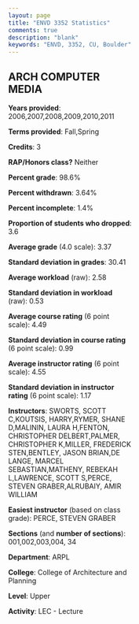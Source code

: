 ```yaml
---
layout: page
title: "ENVD 3352 Statistics"
comments: true
description: "blank"
keywords: "ENVD, 3352, CU, Boulder"
--- 
```

<head>
<script src="https://ajax.googleapis.com/ajax/libs/jquery/2.1.3/jquery.min.js"></script>
<script src="https://dl.dropboxusercontent.com/s/pc42nxpaw1ea4o9/highcharts.js?dl=0"></script>
<!-- <script src="../assets/js/highcharts.js"></script> -->
<style type="text/css">@font-face {
	font-family: "Bebas Neue";
	src: url(https://www.filehosting.org/file/details/544349/BebasNeue%20Regular.otf) format("opentype");
	}
	h1.Bebas { 
		font-family: "Bebas Neue", Verdana, Tahoma;
	}
</style>
</head>
<body>
	<div id="container" style="float: right; width: 45%; height: 88%; margin-left: 2.5%; margin-right: 2.5%;"></div>
	<script language="JavaScript">
		$(document).ready(function() {
		var chart = {type: 'column'};
		var title = {text: 'Grade Distribution'};
		var xAxis = {categories: ['A','B','C','D','F'],crosshair: true};
		var yAxis = {min: 0,title: {text: 'Percentage'}};
		var tooltip = {headerFormat: '<center><b><span style="font-size:20px">{point.key}</span></b></center>',
		               pointFormat: '<td style="padding:0"><b>{point.y:.1f}%</b></td>',
		               footerFormat: '</table>',shared: true,useHTML: true};
		var plotOptions = {column: {pointPadding: 0.0,borderWidth: 0}};  
		var credits = {enabled: false};var series= [{name: 'Percent',data: [58.79,33.95,3.07,1.43,2.76,]}];
		var json = {};
		json.chart = chart;
		json.title = title;
		json.tooltip = tooltip;
		json.xAxis = xAxis;
		json.yAxis = yAxis;  
		json.series = series;
		json.plotOptions = plotOptions;  
		json.credits = credits;
		$('#container').highcharts(json);
	});
	</script>
</body>
			   
## ARCH COMPUTER MEDIA

**Years provided**: 2006,2007,2008,2009,2010,2011

**Terms provided**: Fall,Spring

**Credits**: 3

**RAP/Honors class?** Neither

**Percent grade**: 98.6%

**Percent withdrawn**: 3.64%

**Percent incomplete**: 1.4%

**Proportion of students who dropped**: 3.6

**Average grade** (4.0 scale): 3.37

**Standard deviation in grades**: 30.41

**Average workload** (raw): 2.58

**Standard deviation in workload** (raw): 0.53

**Average course rating** (6 point scale): 4.49

**Standard deviation in course rating** (6 point scale): 0.99

**Average instructor rating** (6 point scale): 4.55

**Standard deviation in instructor rating** (6 point scale): 1.17

**Instructors**: SWORTS, SCOTT C,KOUTSIS, HARRY,RYMER, SHANE D,MALININ, LAURA H,FENTON, CHRISTOPHER DELBERT,PALMER, CHRISTOPHER K,MILLER, FREDERICK STEN,BENTLEY, JASON BRIAN,DE LANGE, MARCEL SEBASTIAN,MATHENY, REBEKAH L,LAWRENCE, SCOTT S,PERCE, STEVEN GRABER,ALRUBAIY, AMIR WILLIAM

**Easiest instructor** (based on class grade): PERCE, STEVEN GRABER

**Sections** (and **number of sections**): 001,002,003,004, 34

**Department**: ARPL

**College**: College of Architecture and Planning

**Level**: Upper

**Activity**: LEC - Lecture